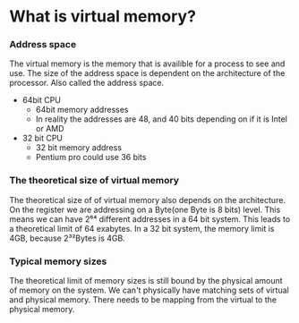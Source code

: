 # What is virtual memory?

### Address space

The virtual memory is the memory that is availible for a process to see and use. The size of the address space is dependent on the architecture of the processor. Also called the address space.

* 64bit CPU
  * 64bit memory addresses
  * In reality the addresses are 48, and 40 bits depending on if it is Intel or AMD
* 32 bit CPU
  * 32 bit memory address
  * Pentium pro could use 36 bits

### The theoretical size of virtual  memory

The theoretical size of of virtual memory also depends on the architecture. On the register we are addressing on a Byte\(one Byte is 8 bits\) level. This means we can have 2⁶⁴ different addresses in a 64 bit system. This leads to a theoretical limit of 64 exabytes. In a 32 bit system, the memory limit is 4GB, because 2³²Bytes is 4GB.

### Typical memory sizes

The theoretical limit of memory sizes is still bound by the physical amount of memory on the system. We can't physically have matching sets of virtual and physical memory. There needs to be mapping from the virtual to the physical memory.







